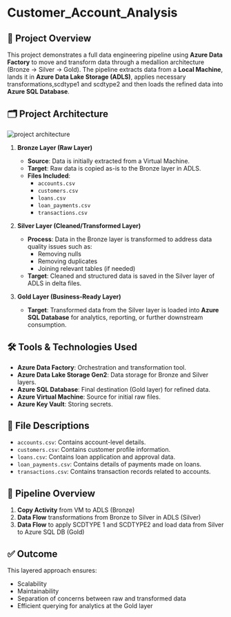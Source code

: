 # Customer_Account_Analysis

## 📌 Project Overview

This project demonstrates a full data engineering pipeline using **Azure Data Factory** to move and transform data through a medallion architecture (Bronze → Silver → Gold). The pipeline extracts data from a **Local Machine**, lands it in **Azure Data Lake Storage (ADLS)**, applies necessary transformations,scdtype1 and scdtype2 and then loads the refined data into **Azure SQL Database**.

## 🗂️ Project Architecture

![project architecture](https://github.com/user-attachments/assets/cd59a2b4-600f-4d91-9f80-aa74af104ff4)

1. **Bronze Layer (Raw Layer)**
   - **Source**: Data is initially extracted from a Virtual Machine.
   - **Target**: Raw data is copied as-is to the Bronze layer in ADLS.
   - **Files Included**: 
     - `accounts.csv`
     - `customers.csv`
     - `loans.csv`
     - `loan_payments.csv`
     - `transactions.csv`

2. **Silver Layer (Cleaned/Transformed Layer)**
   - **Process**: Data in the Bronze layer is transformed to address data quality issues such as:
     - Removing nulls
     - Removing duplicates
     - Joining relevant tables (if needed)
   - **Target**: Cleaned and structured data is saved in the Silver layer of ADLS in delta files.

3. **Gold Layer (Business-Ready Layer)**
   - **Target**: Transformed data from the Silver layer is loaded into **Azure SQL Database** for analytics, reporting, or further downstream consumption.

## 🛠️ Tools & Technologies Used

- **Azure Data Factory**: Orchestration and transformation tool.
- **Azure Data Lake Storage Gen2**: Data storage for Bronze and Silver layers.
- **Azure SQL Database**: Final destination (Gold layer) for refined data.
- **Azure Virtual Machine**: Source for initial raw files.
- **Azure Key Vault**: Storing secrets.

## 📁 File Descriptions

- `accounts.csv`: Contains account-level details.
- `customers.csv`: Contains customer profile information.
- `loans.csv`: Contains loan application and approval data.
- `loan_payments.csv`: Contains details of payments made on loans.
- `transactions.csv`: Contains transaction records related to accounts.

## 🚀 Pipeline Overview

1. **Copy Activity** from VM to ADLS (Bronze)
2. **Data Flow** transformations from Bronze to Silver in ADLS (Silver)
3. **Data Flow** to apply SCDTYPE 1 and SCDTYPE2 and load data from Silver to Azure SQL DB (Gold)

## ✅ Outcome

This layered approach ensures:
- Scalability
- Maintainability
- Separation of concerns between raw and transformed data
- Efficient querying for analytics at the Gold layer
